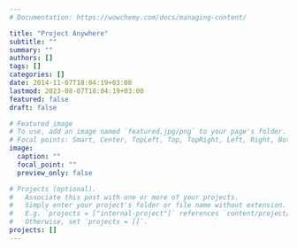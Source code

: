 ```yaml
---
# Documentation: https://wowchemy.com/docs/managing-content/

title: "Project Anywhere"
subtitle: ""
summary: ""
authors: []
tags: []
categories: []
date: 2014-11-07T18:04:19+03:00
lastmod: 2023-08-07T18:04:19+03:00
featured: false
draft: false

# Featured image
# To use, add an image named `featured.jpg/png` to your page's folder.
# Focal points: Smart, Center, TopLeft, Top, TopRight, Left, Right, BottomLeft, Bottom, BottomRight.
image:
  caption: ""
  focal_point: ""
  preview_only: false

# Projects (optional).
#   Associate this post with one or more of your projects.
#   Simply enter your project's folder or file name without extension.
#   E.g. `projects = ["internal-project"]` references `content/project/deep-learning/index.md`.
#   Otherwise, set `projects = []`.
projects: []
---
```

